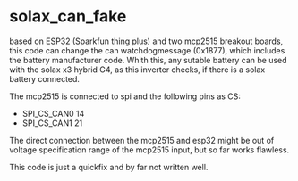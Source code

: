 # solax_can_fake

based on ESP32 (Sparkfun thing plus) and two mcp2515 breakout boards, this code can change the can watchdogmessage (0x1877), which includes the battery manufacturer code.
Whith this, any sutable battery can be used with the solax x3 hybrid G4, as this inverter checks, if there is a solax battery connected.

The mcp2515 is connected to spi and the following pins as CS:
- SPI_CS_CAN0 14
- SPI_CS_CAN1 21

The direct connection between the mcp2515 and esp32 might be out of voltage specification range of the mcp2515 input, but so far works flawless.

This code is just a quickfix and by far not written well.
